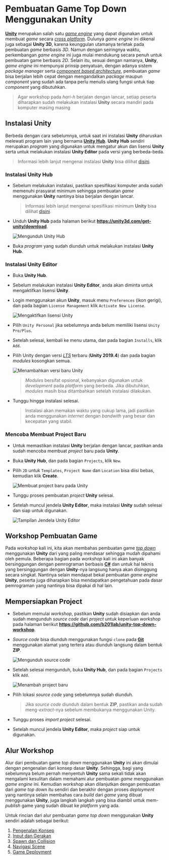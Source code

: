 # Pembuatan Game Top Down Menggunakan Unity

[**Unity**](https://unity.com/) merupakan salah satu [_game engine_](https://en.wikipedia.org/wiki/Game_engine) yang dapat digunakan untuk membuat _game_ secara [_cross platform_](https://en.wikipedia.org/wiki/Cross-platform_software).
Dulunya _game engine_ ini dikenal juga sebagai **Unity 3D**, karena keunggulan utamanya terletak pada pembuatan _game_ berbasis _3D_.
Namun dengan seiringnya waktu, perkembangan _game engine_ ini juga mulai mendukung secara penuh untuk pembuatan game berbasis _2D_.
Selain itu, sesuai dengan namanya, **Unity**, _game engine_ ini mempunyai prinsip penyatuan, dengan adanya sistem _package manager_ serta [_component based architecture_](https://en.wikipedia.org/wiki/Component-based_software_engineering), pembuatan _game_ bisa berjalan lebih cepat dengan mengandalkan _package_ maupun _component_ yang sudah ada tanpa perlu menulis ulang fungsi untuk tiap _component_ yang dibutuhkan.

> Agar workshop pada _hari-h_ berjalan dengan lancar, setiap peserta diharapkan sudah melakukan instalasi **Unity** secara mandiri pada komputer masing masing

## Instalasi Unity

Berbeda dengan cara sebelumnya, untuk saat ini instalasi **Unity** diharuskan melewati program lain yang bernama [**Unity Hub**](https://docs.unity3d.com/Manual/GettingStartedUnityHub.html).
**Unity Hub** sendiri merupakan _program_ yang digunakan untuk mengatur akun dan lisensi **Unity** serta untuk melakukan instalasi **Unity Editor** pada versi yang berbeda-beda.
> Informasi lebih lanjut mengenai instalasi **Unity** bisa dilihat [disini](https://docs.unity3d.com/Manual/GettingStartedInstallingUnity.html).

### Instalasi Unity Hub

- Sebelum melakukan instalasi, pastikan spesifikasi komputer anda sudah memenuhi prasyarat minimum sehingga pembuatan _game_ menggunakan **Unity** nantinya bisa berjalan dengan lancar.
  > Informasi lebih lanjut mengenai spesifikasi minimum **Unity** bisa dilihat [disini](https://docs.unity3d.com/Manual/system-requirements.html).
- Unduh **Unity Hub** pada halaman berikut **https://unity3d.com/get-unity/download**.

  ![Mengunduh **Unity Hub**](./Modules/0-Setup/Images/download-unity-hub.png)

- Buka _program_ yang sudah diunduh untuk melakukan instalasi **Unity Hub**.

### Instalasi Unity Editor

- Buka **Unity Hub**.
- Sebelum melakukan instalasi **Unity Editor**, anda akan diminta untuk mengaktifkan lisensi **Unity**.
- Login menggunakan akun **Unity**, masuk menu `Preferences` (ikon gerigi), dan pada bagian `License Management` klik `Activate New License`.

  ![Mengaktifkan lisensi **Unity**](./Modules/0-Setup/Images/activate-license.png)

- Pilih `Unity Personal` jika sebelumnya anda belum memiliki lisensi `Unity Pro/Plus`.
- Setelah selesai, kembali ke menu utama, dan pada bagian `Installs`, klik `Add`.
- Pilih Unity dengan versi [_LTS_](https://en.wikipedia.org/wiki/Long-term_support) terbaru (**Unity 2019.4**) dan pada bagian _modules_ kosongkan semua.

  ![Menambahkan versi baru **Unity**](./Modules/0-Setup/Images/add-version.png)

  > _Modules_ bersifat opsional, kebanyakan digunakan untuk _development_ pada _platform_ yang berbeda. Jika dibutuhkan, _modules_ masih bisa ditambahkan setelah instalasi dilakukan.
- Tunggu hingga instalasi selesai.
  > Instalasi akan memakan waktu yang cukup lama, jadi pastikan anda menggunakan _internet_ dengan _bandwith_ yang besar dan kecepatan yang stabil.

### Mencoba Membuat Project Baru

- Untuk memastikan instalasi **Unity** berjalan dengan lancar, pastikan anda sudah mencoba membuat _project_ baru pada **Unity**.
- Buka **Unity Hub**, dan pada bagian `Projects`, klik `New`.
- Pilih `2D` untuk `Templates`, `Project Name` dan `Location` bisa diisi bebas, kemudian klik **Create**.

  ![Membuat project baru pada **Unity**](./Modules/0-Setup/Images/create-project.png)

- Tunggu proses pembuatan _project_ **Unity** selesai.
- Setelah muncul jendela **Unity Editor**, maka instalasi **Unity** sudah selesai dan siap untuk digunakan.

  ![Tampilan Jendela **Unity Editor**](./Modules/0-Setup/Images/unity-editor.png)

## Workshop Pembuatan Game

Pada _workshop_ kali ini, kita akan membahas pembuatan game [_top down_](https://en.wikipedia.org/wiki/Video_game_graphics#Top-down_perspective) menggunakan **Unity** dari yang paling mendasar sehingga mudah dipahami oleh pemula.
Beberapa bagian pada _workshop_ kali ini akan banyak bersinggungan dengan pemrograman berbasis [**C#**](https://en.wikipedia.org/wiki/C_Sharp_(programming_language))
dan untuk hal teknis yang bersinggungan dengan **Unity**-nya langsung hanya akan disinggung secara singkat.
Nantinya selain mendapat bekal pembuatan _game engine_ **Unity**, peserta juga diharapkan bisa mendapatkan pengetahuan pada dasar pemrograman yang nantinya bisa dipakai di hal lain.

## Mempersiapkan Project

- Sebelum memulai _workshop_, pastikan **Unity** sudah disiapkan dan anda sudah mengunduh _source code_ dari _project_ untuk keperluan _workshop_ pada halaman berikut **https://github.com/b201lab/unity-top-down-workshop**.
- _Source code_ bisa diunduh menggunakan fungsi `clone` pada [**Git**](https://git-scm.com/) menggunakan alamat yang tertera atau diunduh langsung dalam bentuk **ZIP**.

  ![Mengunduh source code](./Modules/0-Setup/Images/git-clone.png)

- Setelah selesai mengunduh, buka **Unity Hub**, dan pada bagian `Projects` klik `Add`.

  ![Menambah _project_ baru](./Modules/0-Setup/Images/add-project.png)

- Pilih lokasi _source code_ yang sebelumnya sudah diunduh.
  > Jika _source code_ diunduh dalam bentuk **ZIP**, pastikan anda sudah meng-_extract_-nya sebelum membukanya menggunakan Unity.
- Tunggu proses _import project_ selesai.
- Setelah muncul jendela **Unity Editor**, maka _project_ siap untuk digunakan.

## Alur Workshop

Alur dari pembuatan game _top down_ menggunakan **Unity** ini akan dimulai dengan pengenalan dari konsep dasar **Unity**.
Sehingga, bagi yang sebelumnya belum pernah menyentuh **Unity** sama sekali tidak akan mengalami kesulitan dalam memahami alur pembuatan _game_ menggunakan _game engine_ ini.
Kemudian _workshop_ akan dilanjutkan dengan pembuatan dari _game top down_ itu sendiri dan berakhir dengan proses _deployment_ yang nantinya selain membahas cara _build_ dari _game_ yang dibuat menggunakan **Unity**, juga langkah langkah yang bisa diambil untuk mem-_publish_ game yang sudah dibuat ke _platform_ yang ada.

Untuk rincian dari alur pembuatan _game top down_ menggunakan **Unity** sendiri adalah sebagai berikut:

1. [Pengenalan Konsep](./Modules/1-Pengenalan-Konsep/README.md)
2. [Input dan Gerakan](./Modules/2-Input-dan-Gerakan/README.md)
3. [Spawn dan Collision](./Modules/3-Spawn-dan-Collision/README.md)
4. [Navigasi Scene](./Modules/4-Navigasi-Scene/README.md)
5. [Game Deployment](./Modules/5-Game-Deployment/README.md)